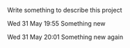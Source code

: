 Write something to describe this project

Wed 31 May 19:55
Something new

Wed 31 May 20:01
Something new again